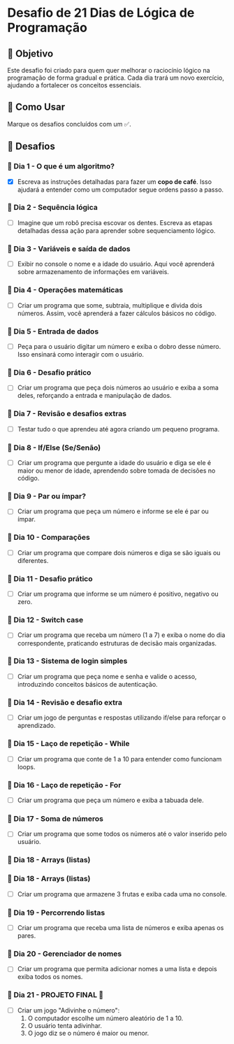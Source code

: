 # Desafio de 21 Dias de Lógica de Programação

## 📌 Objetivo
Este desafio foi criado para quem quer melhorar o raciocínio lógico na programação de forma gradual e prática. Cada dia trará um novo exercício, ajudando a fortalecer os conceitos essenciais.

## 📖 Como Usar
Marque os desafios concluídos com um ✅.

## 🚀 Desafios

### 📅 Dia 1 - O que é um algoritmo?
- [x] Escreva as instruções detalhadas para fazer um **copo de café**. Isso ajudará a entender como um computador segue ordens passo a passo.

### 📅 Dia 2 - Sequência lógica
- [ ] Imagine que um robô precisa escovar os dentes. Escreva as etapas detalhadas dessa ação para aprender sobre sequenciamento lógico.

### 📅 Dia 3 - Variáveis e saída de dados
- [ ] Exibir no console o nome e a idade do usuário. Aqui você aprenderá sobre armazenamento de informações em variáveis.

### 📅 Dia 4 - Operações matemáticas
- [ ] Criar um programa que some, subtraia, multiplique e divida dois números. Assim, você aprenderá a fazer cálculos básicos no código.

### 📅 Dia 5 - Entrada de dados
- [ ] Peça para o usuário digitar um número e exiba o dobro desse número. Isso ensinará como interagir com o usuário.

### 📅 Dia 6 - Desafio prático
- [ ] Criar um programa que peça dois números ao usuário e exiba a soma deles, reforçando a entrada e manipulação de dados.

### 📅 Dia 7 - Revisão e desafios extras
- [ ] Testar tudo o que aprendeu até agora criando um pequeno programa.

### 📅 Dia 8 - If/Else (Se/Senão)
- [ ] Criar um programa que pergunte a idade do usuário e diga se ele é maior ou menor de idade, aprendendo sobre tomada de decisões no código.

### 📅 Dia 9 - Par ou ímpar?
- [ ] Criar um programa que peça um número e informe se ele é par ou ímpar.

### 📅 Dia 10 - Comparações
- [ ] Criar um programa que compare dois números e diga se são iguais ou diferentes.

### 📅 Dia 11 - Desafio prático
- [ ] Criar um programa que informe se um número é positivo, negativo ou zero.

### 📅 Dia 12 - Switch case
- [ ] Criar um programa que receba um número (1 a 7) e exiba o nome do dia correspondente, praticando estruturas de decisão mais organizadas.

### 📅 Dia 13 - Sistema de login simples
- [ ] Criar um programa que peça nome e senha e valide o acesso, introduzindo conceitos básicos de autenticação.

### 📅 Dia 14 - Revisão e desafio extra
- [ ] Criar um jogo de perguntas e respostas utilizando if/else para reforçar o aprendizado.

### 📅 Dia 15 - Laço de repetição - While
- [ ] Criar um programa que conte de 1 a 10 para entender como funcionam loops.

### 📅 Dia 16 - Laço de repetição - For
- [ ] Criar um programa que peça um número e exiba a tabuada dele.

### 📅 Dia 17 - Soma de números
- [ ] Criar um programa que some todos os números até o valor inserido pelo usuário.

### 📅 Dia 18 - Arrays (listas)

### 📅 Dia 18 - Arrays (listas)
- [ ] Criar um programa que armazene 3 frutas e exiba cada uma no console.

### 📅 Dia 19 - Percorrendo listas
- [ ] Criar um programa que receba uma lista de números e exiba apenas os pares.

### 📅 Dia 20 - Gerenciador de nomes
- [ ] Criar um programa que permita adicionar nomes a uma lista e depois exiba todos os nomes.

### 📅 Dia 21 - PROJETO FINAL 🎉
- [ ] Criar um jogo "Adivinhe o número":
  1. O computador escolhe um número aleatório de 1 a 10.
  2. O usuário tenta adivinhar.
  3. O jogo diz se o número é maior ou menor.


